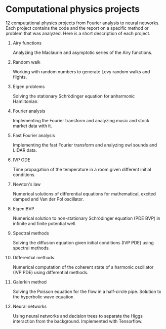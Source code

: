 # Computational physics projects

12 computational physics projects from Fourier analysis to neural networks. Each project contains the code and the report on a specific method or problem that was analyzed. Here is a short description of each project.

1. Airy functions

    Analyzing the Maclaurin and asymptotic series of the Airy functions.

2. Random walk

    Working with random numbers to generate Levy random walks and flights. 

3. Eigen problems

    Solving the stationary Schrödinger equation for anharmonic Hamiltonian.

4. Fourier analysis

    Implementing the Fourier transform and analyzing music and stock market data with it.

5. Fast Fourier analysis

    Implementing the fast Fourier transform and analyzing owl sounds and LIDAR data.

6. IVP ODE

    Time propagation of the temperature in a room given different initial conditions.

7. Newton's law

    Numerical solutions of differential equations for mathematical, excited damped and Van der Pol oscillator.

8. Eigen BVP

    Numerical solution to non-stationary Schrödinger equation (PDE BVP) in infinite and finite potential well.

9. Spectral methods

    Solving the diffusion equation given initial conditions (IVP PDE) using spectral methods.

10. Differential methods

    Numerical computation of the coherent state of a harmonic oscillator (IVP PDE) using differential methods.

11. Galerkin method

    Solving the Poisson equation for the flow in a half-circle pipe. Solution to the hyperbolic wave equation.

12. Neural networks

    Using neural networks and decision trees to separate the Higgs interaction from the background. Implemented with Tensorflow.
